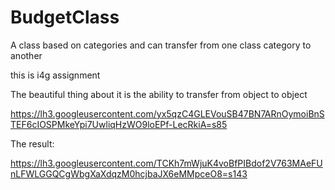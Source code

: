 # BudgetClass
A class based on categories and can transfer from one class category to another

this is i4g assignment

The beautiful thing about it is the ability to transfer from object to object

https://lh3.googleusercontent.com/yx5qzC4GLEVouSB47BN7ARnOymoiBnSTEF6cIOSPMkeYpi7UwliqHzWO9loEPf-LecRkiA=s85

The result:

https://lh3.googleusercontent.com/TCKh7mWjuK4voBfPIBdof2V763MAeFUnLFWLGGQCgWbgXaXdqzM0hcjbaJX6eMMpceO8=s143
